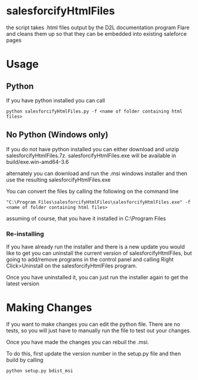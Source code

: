 # salesforcifyHtmlFiles
the script takes .html files output by the D2L documentation program Flare and cleans them up so that they can be embedded into existing saleforce pages

# Usage
## Python
If you have python installed you can call 

```
python salesforcifyHtmlFiles.py -f <name of folder containing html files>
```

## No Python (Windows only)
If you do not have python installed you can either download and unzip salesforcifyHtmlFiles.7z. salesforcifyHtmlFiles.exe will be available in build/exe.win-amd64-3.6

alternately you can download and run the .msi windows installer and then use the resulting salesforcifyHtmlFiles.exe 

You can convert the files by calling the following on the command line

```
"C:\Program Files\salesforcifyHtmlFiles\salesforcifyHtmlFiles.exe" -f <name of folder containing html files>
```
assuming of course, that you have it installed in C:\Program Files

### Re-installing
If you have already run the installer and there is a new update you would like to get you can uninstall the current version of salesforcifyHtmlFiles, but going to add/remove programs in the control panel and calling Right Click>Uninstall on the salesforcifyHtmlFiles program.

Once you have uninstalled it, you can just run the installer again to get the latest version

# Making Changes
If you want to make changes you can edit the python file. There are no tests, so you will just have to manually run the file to test out your changes.

Once you have made the changes you can rebuil the .msi.

To do this, first update the version number in the setup.py file and then build by calling

```
python setup.py bdist_msi
```